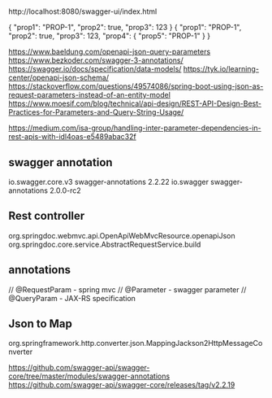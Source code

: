 #  

http://localhost:8080/swagger-ui/index.html

{ "prop1": "PROP-1", "prop2": true, "prop3": 123 }
{
"prop1": "PROP-1",
"prop2": true,
"prop3": 123,
"prop4": {
"prop5": "PROP-1"
}
}

https://www.baeldung.com/openapi-json-query-parameters
https://www.bezkoder.com/swagger-3-annotations/
https://swagger.io/docs/specification/data-models/
https://tyk.io/learning-center/openapi-json-schema/
https://stackoverflow.com/questions/49574086/spring-boot-using-json-as-request-parameters-instead-of-an-entity-model
https://www.moesif.com/blog/technical/api-design/REST-API-Design-Best-Practices-for-Parameters-and-Query-String-Usage/

https://medium.com/isa-group/handling-inter-parameter-dependencies-in-rest-apis-with-idl4oas-e5489abac32f

swagger annotation
---

<dependency>
    <groupId>io.swagger.core.v3</groupId>
    <artifactId>swagger-annotations</artifactId>
    <version>2.2.22</version>
</dependency>

<dependency>
    <groupId>io.swagger</groupId>
    <artifactId>swagger-annotations</artifactId>
    <version>2.0.0-rc2</version>
</dependency>

Rest controller
---
org.springdoc.webmvc.api.OpenApiWebMvcResource.openapiJson
org.springdoc.core.service.AbstractRequestService.build

annotations
---
// @RequestParam - spring mvc
// @Parameter - swagger parameter
// @QueryParam - JAX-RS specification

Json to Map
---
org.springframework.http.converter.json.MappingJackson2HttpMessageConverter

https://github.com/swagger-api/swagger-core/tree/master/modules/swagger-annotations
https://github.com/swagger-api/swagger-core/releases/tag/v2.2.19